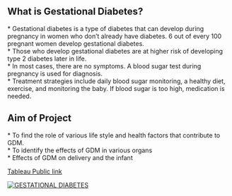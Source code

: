 <h2>What is Gestational Diabetes?</h2>

<p> 
* Gestational diabetes is a type of diabetes that can develop during pregnancy in women who don’t already have diabetes. 6 out of every 100 pregnant women 
  develop gestational diabetes.
<br />* Those who develop gestational diabetes are at higher risk of developing type 2 diabetes later in life.
<br />* In most cases, there are no symptoms. A blood sugar test during pregnancy is used for diagnosis.
<br />* Treatment strategies include daily blood sugar monitoring, a healthy diet, exercise, and monitoring the baby. If blood sugar is too high, medication is 
  needed.</p>

<h2> Aim of Project </h2>

<p>
* To find the role of various life style and health factors that contribute to GDM.
<br />* To identify the effects of GDM in various organs
<br />* Effects of GDM on delivery and the infant </p>

<a href="https://public.tableau.com/views/GestationalDiabetes_Sheeba/GestationalDiabetes?:language=en-US&publish=yes&:sid=&:redirect=auth&:display_count=n&:origin=viz_share_link
"> Tableau Public link </a>


<div class='tableauPlaceholder' id='viz1727571860866' style='position: relative'><noscript><a href='#'><img alt='GESTATIONAL DIABETES ' src='https:&#47;&#47;public.tableau.com&#47;static&#47;images&#47;Ge&#47;GestationalDiabetes_Sheeba&#47;GestationalDiabetes&#47;1_rss.png' style='border: none' /></a></noscript><object class='tableauViz'  style='display:none;'><param name='host_url' value='https%3A%2F%2Fpublic.tableau.com%2F' /> <param name='embed_code_version' value='3' /> <param name='site_root' value='' /><param name='name' value='GestationalDiabetes_Sheeba&#47;GestationalDiabetes' /><param name='tabs' value='no' /><param name='toolbar' value='yes' /><param name='static_image' value='https:&#47;&#47;public.tableau.com&#47;static&#47;images&#47;Ge&#47;GestationalDiabetes_Sheeba&#47;GestationalDiabetes&#47;1.png' /> <param name='animate_transition' value='yes' /><param name='display_static_image' value='yes' /><param name='display_spinner' value='yes' /><param name='display_overlay' value='yes' /><param name='display_count' value='yes' /><param name='language' value='en-US' /></object></div>                <script type='text/javascript'>                    var divElement = document.getElementById('viz1727571860866');                    var vizElement = divElement.getElementsByTagName('object')[0];                    if ( divElement.offsetWidth > 800 ) { vizElement.style.minWidth='1680px';vizElement.style.maxWidth='100%';vizElement.style.minHeight='4027px';vizElement.style.maxHeight=(divElement.offsetWidth*0.75)+'px';} else if ( divElement.offsetWidth > 500 ) { vizElement.style.minWidth='1680px';vizElement.style.maxWidth='100%';vizElement.style.minHeight='4027px';vizElement.style.maxHeight=(divElement.offsetWidth*0.75)+'px';} else { vizElement.style.width='100%';vizElement.style.height='4877px';}                     var scriptElement = document.createElement('script');                    scriptElement.src = 'https://public.tableau.com/javascripts/api/viz_v1.js';                    vizElement.parentNode.insertBefore(scriptElement, vizElement);                </script>
